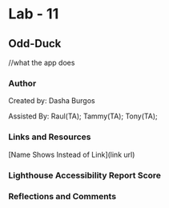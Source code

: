 # Lab - 11

## Odd-Duck

//what the app does

### Author

Created by: Dasha Burgos

Assisted By: Raul(TA); Tammy(TA); Tony(TA);

### Links and Resources

[Name Shows Instead of Link](link url)

### Lighthouse Accessibility Report Score

### Reflections and Comments
